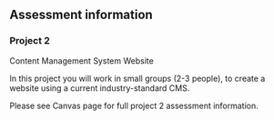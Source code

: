 ## Assessment information

### Project 2

Content Management System Website

In this project you will work in small groups (2-3 people), to create a website using a current industry-standard CMS. 

Please see Canvas page for full project 2 assessment information.